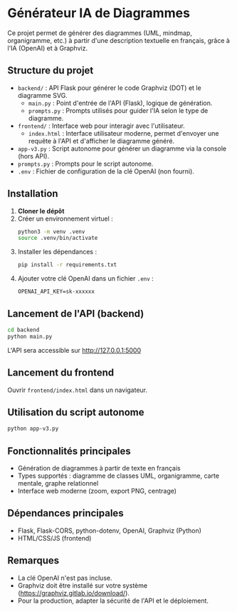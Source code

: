 # Générateur IA de Diagrammes

Ce projet permet de générer des diagrammes (UML, mindmap, organigramme, etc.) à partir d'une description textuelle en français, grâce à l'IA (OpenAI) et à Graphviz.

## Structure du projet

- `backend/` : API Flask pour générer le code Graphviz (DOT) et le diagramme SVG.
  - `main.py` : Point d'entrée de l'API (Flask), logique de génération.
  - `prompts.py` : Prompts utilisés pour guider l'IA selon le type de diagramme.
- `frontend/` : Interface web pour interagir avec l'utilisateur.
  - `index.html` : Interface utilisateur moderne, permet d'envoyer une requête à l'API et d'afficher le diagramme généré.
- `app-v3.py` : Script autonome pour générer un diagramme via la console (hors API).
- `prompts.py` : Prompts pour le script autonome.
- `.env` : Fichier de configuration de la clé OpenAI (non fourni).

## Installation

1. **Cloner le dépôt**
2. Créer un environnement virtuel :
   ```bash
   python3 -m venv .venv
   source .venv/bin/activate
   ```
3. Installer les dépendances :
   ```bash
   pip install -r requirements.txt
   ```
4. Ajouter votre clé OpenAI dans un fichier `.env` :
   ```env
   OPENAI_API_KEY=sk-xxxxxx
   ```

## Lancement de l'API (backend)

```bash
cd backend
python main.py
```

L'API sera accessible sur http://127.0.0.1:5000

## Lancement du frontend

Ouvrir `frontend/index.html` dans un navigateur.

## Utilisation du script autonome

```bash
python app-v3.py
```

## Fonctionnalités principales
- Génération de diagrammes à partir de texte en français
- Types supportés : diagramme de classes UML, organigramme, carte mentale, graphe relationnel
- Interface web moderne (zoom, export PNG, centrage)

## Dépendances principales
- Flask, Flask-CORS, python-dotenv, OpenAI, Graphviz (Python)
- HTML/CSS/JS (frontend)

## Remarques
- La clé OpenAI n'est pas incluse.
- Graphviz doit être installé sur votre système (https://graphviz.gitlab.io/download/).
- Pour la production, adapter la sécurité de l'API et le déploiement.
